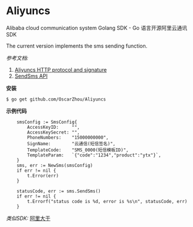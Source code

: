# Aliyuncs

Alibaba cloud communication system Golang SDK - Go 语言开源阿里云通讯SDK

The current version implements the sms sending function.  



*参考文档:*  
1. [Aliyuncs HTTP protocol and signature](https://help.aliyun.com/document_detail/56189.html?spm=a2c4g.11186623.6.581.kGwdh9)
2. [SendSms API](https://help.aliyun.com/document_detail/55284.html?spm=a2c4g.11186623.2.7.fvbDcw)

**安装**  

```
$ go get github.com/OscarZhou/Aliyuncs
```


**示例代码**  

```
	smsConfig := SmsConfig{
		AccessKeyID:     "",
		AccessKeySecret: "",
		PhoneNumbers:    "15000000000",
		SignName:        "云通信(短信签名)",
		TemplateCode:    "SMS_0000(短信模板ID)",
		TemplateParam:   `{"code":"1234","product":"ytx"}`,
	}
	sms, err := NewSms(smsConfig)
	if err != nil {
		t.Error(err)
	}

	statusCode, err := sms.SendSms()
	if err != nil {
		t.Errorf("status code is %d, error is %s\n", statusCode, err)
	}

 ```


 *类似SDK:* [阿里大于](https://github.com/OscarZhou/Alidayu)